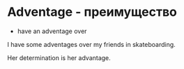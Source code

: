 # Adventage - преимущество

- have an adventage over

I have some adventages over my friends in skateboarding.

Her determination is her advantage.
